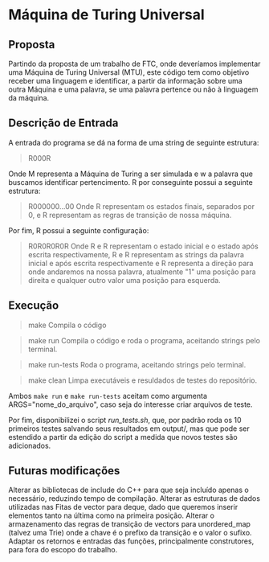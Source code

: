 # Máquina de Turing Universal

## Proposta
Partindo da proposta de um trabalho de FTC, onde deveríamos implementar uma Máquina de Turing Universal (MTU), este código tem como objetivo receber uma linguagem e identificar, a partir da informação sobre uma outra Máquina e uma palavra, se uma palavra pertence ou não à linguagem da máquina.

## Descrição de Entrada
A entrada do programa se dá na forma de uma string de seguinte estrutura:

> R<M>000R<w>

Onde M representa a Máquina de Turing a ser simulada e w a palavra que buscamos identificar pertencimento.
R<M> por conseguinte possui a seguinte estrutura:

> R<EF>00<T1>00<T2>00...<Tn>00
Onde R<EF> representam os estados finais, separados por 0, e R<Ti> representam as regras de transição de nossa máquina.

Por fim, R<Ti> possui a seguinte configuração:

> R<Ei>0R<ai>0R<Ef>0R<af>0R<D>
Onde R<Ei> e R<Ef> representam o estado inicial e o estado após escrita respectivamente, R<ai> e R<af> representam as strings da palavra inicial e após escrita respectivamente e R<D> representa a direção para onde andaremos na nossa palavra, atualmente "1" uma posição para direita e qualquer outro valor uma posição para esquerda.

## Execução

> make
> Compila o código

> make run
> Compila o código e roda o programa, aceitando strings pelo terminal.

> make run-tests
> Roda o programa, aceitando strings pelo terminal.

> make clean
> Limpa executáveis e resuldados de testes do repositório.

Ambos ```make run``` e ```make run-tests``` aceitam como argumenta ARGS="nome_do_arquivo", caso seja do interesse criar arquivos de teste.

Por fim, disponibilizei o script *run_tests.sh*, que, por padrão roda os 10 primeiros testes salvando seus resultados em output/, mas que pode ser estendido a partir da edição do script a medida que novos testes são adicionados.


## Futuras modificações
Alterar as bibliotecas de include do C++ para que seja incluído apenas o necessário, reduzindo tempo de compilação.
Alterar as estruturas de dados utilizadas nas Fitas de vector para deque, dado que queremos inserir elementos tanto na última como na primeira posição.
Alterar o armazenamento das regras de transição de vectors para unordered_map (talvez uma Trie) onde a chave é o prefixo da transição e o valor o sufixo.
Adaptar os retornos e entradas das funções, principalmente construtores, para fora do escopo do trabalho.
